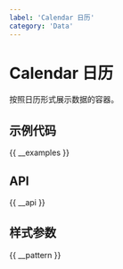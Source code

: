 ```yaml
---
label: 'Calendar 日历'
category: 'Data'
---
```


# Calendar 日历

按照日历形式展示数据的容器。

## 示例代码

{{ __examples }}

## API

{{ __api }}

## 样式参数

{{ __pattern }}
